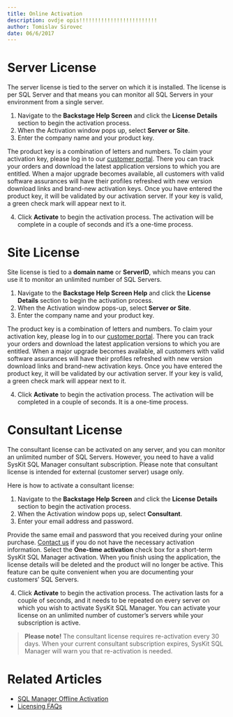 ```yaml
---
title: Online Activation
description: ovdje opis!!!!!!!!!!!!!!!!!!!!!!!!!
author: Tomislav Sirovec
date: 06/6/2017
---
```


# Server License
The server license is tied to the server on which it is installed. The license is per SQL Server and that means you can monitor all SQL Servers in your environment from a single server.

1. Navigate to the __Backstage Help Screen__ and click the __License Details__ section to begin the activation process.
2. When the Activation window pops up, select __Server or Site__.
3. Enter the company name and your product key.

The product key is a combination of letters and numbers. To claim your activation key, please log in to our [customer portal](https://customers.acceleratio.net). There you can track your orders and download the latest application versions to which you are entitled. When a major upgrade becomes available, all customers with valid software assurances will have their profiles refreshed with new version download links and brand-new activation keys.
Once you have entered the product key, it will be validated by our activation server. If your key is valid, a green check mark will appear next to it.

4. Click __Activate__ to begin the activation process.
The activation will be complete in a couple of seconds and it’s a one-time process.

# Site License

Site license is tied to a __domain name__ or __ServerID__, which means you can use it to monitor an unlimited number of SQL Servers.

1. Navigate to the __Backstage Help Screen Help__ and click the __License Details__ section to begin the activation process.
2. When the Activation window pops-up, select __Server or Site__.
3. Enter the company name and your product key.

The product key is a combination of letters and numbers. To claim your activation key, please log in to our [customer portal](https://customers.acceleratio.net). There you can track your orders and download the latest application versions to which you are entitled. When a major upgrade becomes available, all customers with valid software assurances will have their profiles refreshed with new version download links and brand-new activation keys. Once you have entered the product key, it will be validated by our activation server. If your key is valid, a green check mark will appear next to it.

4. Click __Activate__ to begin the activation process.
The activation will be completed in a couple of seconds. It is a one-time process.

# Consultant License

The consultant license can be activated on any server, and you can monitor an unlimited number of SQL Servers. However, you need to have a valid SysKit SQL Manager consultant subscription. Please note that consultant license is intended for external (customer server) usage only.

Here is how to activate a consultant license:

1. Navigate to the __Backstage Help Screen__ and click the __License Details__ section to begin the activation process.
2. When the Activation window pops up, select __Consultant__.
3. Enter your email address and password.

Provide the same email and password that you received during your online purchase. [Contact us](https://www.sqldockit.com/support/contact-us/) if you do not have the necessary activation information.
Select the __One-time activation__ check box for a short-term SysKit SQL Manager activation. When you finish using the application, the license details will be deleted and the product will no longer be active. This feature can be quite convenient when you are documenting your customers’ SQL Servers.

4. Click __Activate__ to begin the activation process. The activation lasts for a couple of seconds, and it needs to be repeated on every server on which you wish to activate SysKit SQL Manager. You can activate your license on an unlimited number of customer’s servers while your subscription is active.

> __Please note!__ The consultant license requires re-activation every 30 days. When your current consultant subscription expires, SysKit SQL Manager will warn you that re-activation is needed.

# Related Articles

* [SQL Manager Offline Activation](#internal/activation/offline-activation)
* [Licensing FAQs](#internal/activation/licensing-faqs)

